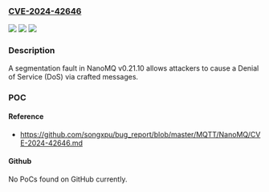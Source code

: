 ### [CVE-2024-42646](https://cve.mitre.org/cgi-bin/cvename.cgi?name=CVE-2024-42646)
![](https://img.shields.io/static/v1?label=Product&message=n%2Fa&color=blue)
![](https://img.shields.io/static/v1?label=Version&message=n%2Fa%20&color=brightgreen)
![](https://img.shields.io/static/v1?label=Vulnerability&message=n%2Fa&color=brightgreen)

### Description

A segmentation fault in NanoMQ v0.21.10 allows attackers to cause a Denial of Service (DoS) via crafted messages.

### POC

#### Reference
- https://github.com/songxpu/bug_report/blob/master/MQTT/NanoMQ/CVE-2024-42646.md

#### Github
No PoCs found on GitHub currently.

